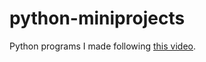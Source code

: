 # python-miniprojects
Python programs I made following [this video](https://www.youtube.com/watch?v=8ext9G7xspg&t=2462s).